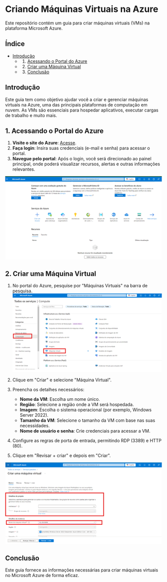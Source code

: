 # Criando Máquinas Virtuais na Azure

Este repositório contém um guia  para criar máquinas virtuais (VMs) na plataforma Microsoft Azure.

## Índice

- [Introdução](#introdução)
  - 1. [Acessando o Portal do Azure](#acessando-o-portal-do-azure)
  - 2. [Criar uma Máquina Virtual](#criar-uma-maquina-virtual)
  - 3. [Conclusão](#conclusão)

## Introdução

Este guia tem como objetivo ajudar você a criar e gerenciar máquinas virtuais na Azure, uma das principais plataformas de computação em nuvem. As VMs são essenciais para hospedar aplicativos, executar cargas de trabalho e muito mais.

## 1. Acessando o Portal do Azure

1. **Visite o site do Azure**: [Acesse](https://portal.azure.com).
2. **Faça login**: Insira suas credenciais (e-mail e senha) para acessar o portal.
3. **Navegue pelo portal**: Após o login, você será direcionado ao painel principal, onde poderá visualizar recursos, alertas e outras informações relevantes.

![Dashboard](https://github.com/Doni-zete/azure-az900/blob/main/localizando-servicos-por-categoria/img/img1.png)


## 2. Criar uma Máquina Virtual

1. No portal do Azure, pesquise por "Máquinas Virtuais" na barra de pesquisa.
   ![Máquinas Virtuais](https://github.com/Doni-zete/azure-az900/blob/main/criando-maquinas-virtuais-na-azure/img/img1.png)

2. Clique em "Criar" e selecione "Máquina Virtual".
3. Preencha os detalhes necessários:
   - **Nome da VM**: Escolha um nome único.
   - **Região**: Selecione a região onde a VM será hospedada.
   - **Imagem**: Escolha o sistema operacional (por exemplo, Windows Server 2022).
   - **Tamanho da VM**: Selecione o tamanho da VM com base nas suas necessidades.
   - **Nome de usuário e senha**: Crie credenciais para acessar a VM.
4. Configure as regras de porta de entrada, permitindo RDP (3389) e HTTP (80).
5. Clique em "Revisar + criar" e depois em "Criar".

![Criar Máquinas Virtuais](https://github.com/Doni-zete/azure-az900/blob/main/criando-maquinas-virtuais-na-azure/img/img2.png)


## Conclusão
Este guia  fornece as informações necessárias para criar máquinas virtuais no Microsoft Azure de forma eficaz.
